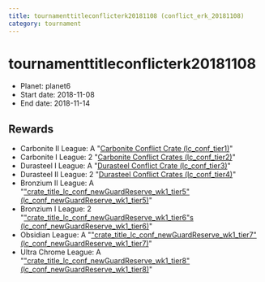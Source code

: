 ```yaml
---
title: tournamenttitleconflicterk20181108 (conflict_erk_20181108)
category: tournament
---
```

# tournamenttitleconflicterk20181108

  * Planet: planet6
  * Start date: 2018-11-08
  * End date: 2018-11-14

## Rewards

  * Carbonite II League: A "[Carbonite Conflict Crate (lc_conf_tier1)](lc_conf_tier1.html)"
  * Carbonite I League: 2 "[Carbonite Conflict Crates (lc_conf_tier2)](lc_conf_tier2.html)"
  * Durasteel I League: A "[Durasteel Conflict Crate (lc_conf_tier3)](lc_conf_tier3.html)"
  * Durasteel II League: 2 "[Durasteel Conflict Crates (lc_conf_tier4)](lc_conf_tier4.html)"
  * Bronzium II League: A "["crate_title_lc_conf_newGuardReserve_wk1_tier5" (lc_conf_newGuardReserve_wk1_tier5)](lc_conf_newGuardReserve_wk1_tier5.html)"
  * Bronzium I League: 2 "["crate_title_lc_conf_newGuardReserve_wk1_tier6"s (lc_conf_newGuardReserve_wk1_tier6)](lc_conf_newGuardReserve_wk1_tier6.html)"
  * Obsidian League: A "["crate_title_lc_conf_newGuardReserve_wk1_tier7" (lc_conf_newGuardReserve_wk1_tier7)](lc_conf_newGuardReserve_wk1_tier7.html)"
  * Ultra Chrome League: A "["crate_title_lc_conf_newGuardReserve_wk1_tier8" (lc_conf_newGuardReserve_wk1_tier8)](lc_conf_newGuardReserve_wk1_tier8.html)"
